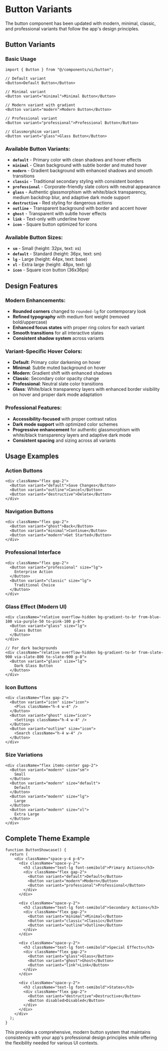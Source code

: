 # Button Variants

The button component has been updated with modern, minimal, classic, and professional variants that follow the app's design principles.

## Button Variants

### Basic Usage

```tsx
import { Button } from "@/components/ui/button";

// Default variant
<Button>Default Button</Button>

// Minimal variant
<Button variant="minimal">Minimal Button</Button>

// Modern variant with gradient
<Button variant="modern">Modern Button</Button>

// Professional variant
<Button variant="professional">Professional Button</Button>

// Glassmorphism variant
<Button variant="glass">Glass Button</Button>
```

### Available Button Variants:

- **`default`** - Primary color with clean shadows and hover effects
- **`minimal`** - Clean background with subtle border and muted hover
- **`modern`** - Gradient background with enhanced shadows and smooth transitions
- **`classic`** - Traditional secondary styling with consistent borders
- **`professional`** - Corporate-friendly slate colors with neutral appearance
- **`glass`** - Authentic glassmorphism with white/black transparency, medium backdrop blur, and adaptive dark mode support
- **`destructive`** - Red styling for dangerous actions
- **`outline`** - Transparent background with border and accent hover
- **`ghost`** - Transparent with subtle hover effects
- **`link`** - Text-only with underline hover
- **`icon`** - Square button optimized for icons

### Available Button Sizes:

- **`sm`** - Small (height: 32px, text: xs)
- **`default`** - Standard (height: 36px, text: sm)
- **`lg`** - Large (height: 44px, text: base)
- **`xl`** - Extra large (height: 48px, text: lg)
- **`icon`** - Square icon button (36x36px)

## Design Features

### Modern Enhancements:

- **Rounded corners** changed to `rounded-lg` for contemporary look
- **Refined typography** with medium font weight (removed bold/uppercase)
- **Enhanced focus states** with proper ring colors for each variant
- **Smooth transitions** for all interactive states
- **Consistent shadow system** across variants

### Variant-Specific Hover Colors:

- **Default**: Primary color darkening on hover
- **Minimal**: Subtle muted background on hover
- **Modern**: Gradient shift with enhanced shadows
- **Classic**: Secondary color opacity change
- **Professional**: Neutral slate color transitions
- **Glass**: White/black transparency layers with enhanced border visibility on hover and proper dark mode adaptation

### Professional Features:

- **Accessibility-focused** with proper contrast ratios
- **Dark mode support** with optimized color schemes
- **Progressive enhancement** for authentic glassmorphism with white/black transparency layers and adaptive dark mode
- **Consistent spacing** and sizing across all variants

## Usage Examples

### Action Buttons

```tsx
<div className="flex gap-2">
  <Button variant="default">Save Changes</Button>
  <Button variant="outline">Cancel</Button>
  <Button variant="destructive">Delete</Button>
</div>
```

### Navigation Buttons

```tsx
<div className="flex gap-2">
  <Button variant="ghost">Back</Button>
  <Button variant="minimal">Continue</Button>
  <Button variant="modern">Get Started</Button>
</div>
```

### Professional Interface

```tsx
<div className="flex gap-2">
  <Button variant="professional" size="lg">
    Enterprise Action
  </Button>
  <Button variant="classic" size="lg">
    Traditional Choice
  </Button>
</div>
```

### Glass Effect (Modern UI)

```tsx
<div className="relative overflow-hidden bg-gradient-to-br from-blue-100 via-purple-50 to-pink-100 p-8">
  <Button variant="glass" size="lg">
    Glass Button
  </Button>
</div>

// For dark backgrounds
<div className="relative overflow-hidden bg-gradient-to-br from-slate-900 via-slate-800 to-slate-900 p-8">
  <Button variant="glass" size="lg">
    Dark Glass Button
  </Button>
</div>
```

### Icon Buttons

```tsx
<div className="flex gap-2">
  <Button variant="icon" size="icon">
    <Plus className="h-4 w-4" />
  </Button>
  <Button variant="ghost" size="icon">
    <Settings className="h-4 w-4" />
  </Button>
  <Button variant="outline" size="icon">
    <Search className="h-4 w-4" />
  </Button>
</div>
```

### Size Variations

```tsx
<div className="flex items-center gap-2">
  <Button variant="modern" size="sm">
    Small
  </Button>
  <Button variant="modern" size="default">
    Default
  </Button>
  <Button variant="modern" size="lg">
    Large
  </Button>
  <Button variant="modern" size="xl">
    Extra Large
  </Button>
</div>
```

## Complete Theme Example

```tsx
function ButtonShowcase() {
  return (
    <div className="space-y-4 p-6">
      <div className="space-y-2">
        <h3 className="text-lg font-semibold">Primary Actions</h3>
        <div className="flex gap-2">
          <Button variant="default">Default</Button>
          <Button variant="modern">Modern</Button>
          <Button variant="professional">Professional</Button>
        </div>
      </div>

      <div className="space-y-2">
        <h3 className="text-lg font-semibold">Secondary Actions</h3>
        <div className="flex gap-2">
          <Button variant="minimal">Minimal</Button>
          <Button variant="classic">Classic</Button>
          <Button variant="outline">Outline</Button>
        </div>
      </div>

      <div className="space-y-2">
        <h3 className="text-lg font-semibold">Special Effects</h3>
        <div className="flex gap-2">
          <Button variant="glass">Glass</Button>
          <Button variant="ghost">Ghost</Button>
          <Button variant="link">Link</Button>
        </div>
      </div>

      <div className="space-y-2">
        <h3 className="text-lg font-semibold">States</h3>
        <div className="flex gap-2">
          <Button variant="destructive">Destructive</Button>
          <Button disabled>Disabled</Button>
        </div>
      </div>
    </div>
  );
}
```

This provides a comprehensive, modern button system that maintains consistency with your app's professional design principles while offering the flexibility needed for various UI contexts.
